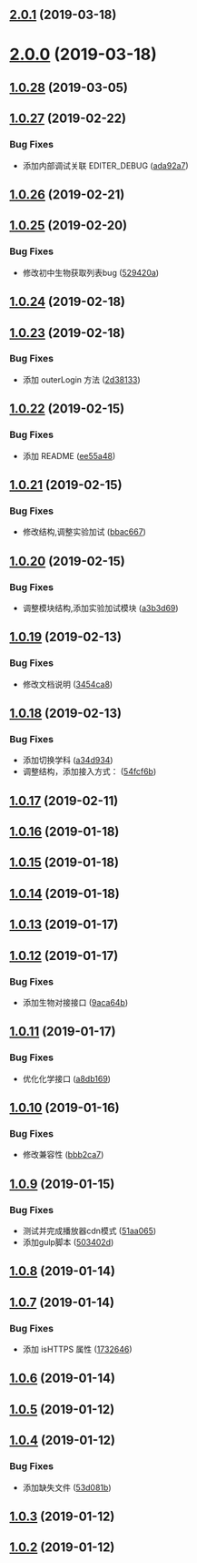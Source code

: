 <a name="2.0.1"></a>
## [2.0.1](https://192.168.1.111/virtual-lab/nobook-saas-source/compare/v2.0.0...v2.0.1) (2019-03-18)



<a name="2.0.0"></a>
# [2.0.0](https://192.168.1.111/virtual-lab/nobook-saas-source/compare/v1.0.28...v2.0.0) (2019-03-18)



<a name="1.0.28"></a>
## [1.0.28](https://192.168.1.111/virtual-lab/nobook-saas-source/compare/v1.0.27...v1.0.28) (2019-03-05)



<a name="1.0.27"></a>
## [1.0.27](https://192.168.1.111/virtual-lab/nobook-saas-source/compare/v1.0.26...v1.0.27) (2019-02-22)


### Bug Fixes

* 添加内部调试关联 EDITER_DEBUG ([ada92a7](https://192.168.1.111/virtual-lab/nobook-saas-source/commits/ada92a7))



<a name="1.0.26"></a>
## [1.0.26](https://192.168.1.111/virtual-lab/nobook-saas-source/compare/v1.0.25...v1.0.26) (2019-02-21)



<a name="1.0.25"></a>
## [1.0.25](https://192.168.1.111/virtual-lab/nobook-saas-source/compare/v1.0.24...v1.0.25) (2019-02-20)


### Bug Fixes

* 修改初中生物获取列表bug ([529420a](https://192.168.1.111/virtual-lab/nobook-saas-source/commits/529420a))



<a name="1.0.24"></a>
## [1.0.24](https://192.168.1.111/virtual-lab/nobook-saas-source/compare/v1.0.23...v1.0.24) (2019-02-18)



<a name="1.0.23"></a>
## [1.0.23](https://192.168.1.111/virtual-lab/nobook-saas-source/compare/v1.0.22...v1.0.23) (2019-02-18)


### Bug Fixes

* 添加 outerLogin 方法 ([2d38133](https://192.168.1.111/virtual-lab/nobook-saas-source/commits/2d38133))



<a name="1.0.22"></a>
## [1.0.22](https://192.168.1.111/virtual-lab/nobook-saas-source/compare/v1.0.21...v1.0.22) (2019-02-15)


### Bug Fixes

* 添加 README ([ee55a48](https://192.168.1.111/virtual-lab/nobook-saas-source/commits/ee55a48))



<a name="1.0.21"></a>
## [1.0.21](https://192.168.1.111/virtual-lab/nobook-saas-source/compare/v1.0.20...v1.0.21) (2019-02-15)


### Bug Fixes

* 修改结构,调整实验加试 ([bbac667](https://192.168.1.111/virtual-lab/nobook-saas-source/commits/bbac667))



<a name="1.0.20"></a>
## [1.0.20](https://192.168.1.111/virtual-lab/nobook-saas-source/compare/v1.0.19...v1.0.20) (2019-02-15)


### Bug Fixes

* 调整模块结构,添加实验加试模块 ([a3b3d69](https://192.168.1.111/virtual-lab/nobook-saas-source/commits/a3b3d69))



<a name="1.0.19"></a>
## [1.0.19](https://192.168.1.111/virtual-lab/nobook-saas-source/compare/v1.0.18...v1.0.19) (2019-02-13)


### Bug Fixes

* 修改文档说明 ([3454ca8](https://192.168.1.111/virtual-lab/nobook-saas-source/commits/3454ca8))



<a name="1.0.18"></a>
## [1.0.18](https://192.168.1.111/virtual-lab/nobook-saas-source/compare/v1.0.17...v1.0.18) (2019-02-13)


### Bug Fixes

* 添加切换学科 ([a34d934](https://192.168.1.111/virtual-lab/nobook-saas-source/commits/a34d934))
* 调整结构，添加接入方式： ([54fcf6b](https://192.168.1.111/virtual-lab/nobook-saas-source/commits/54fcf6b))



<a name="1.0.17"></a>
## [1.0.17](https://192.168.1.111/virtual-lab/nobook-saas-source/compare/v1.0.16...v1.0.17) (2019-02-11)



<a name="1.0.16"></a>
## [1.0.16](https://192.168.1.111/virtual-lab/nobook-saas-source/compare/v1.0.15...v1.0.16) (2019-01-18)



<a name="1.0.15"></a>
## [1.0.15](https://192.168.1.111/virtual-lab/nobook-saas-source/compare/v1.0.14...v1.0.15) (2019-01-18)



<a name="1.0.14"></a>
## [1.0.14](https://192.168.1.111/virtual-lab/nobook-saas-source/compare/v1.0.13...v1.0.14) (2019-01-18)



<a name="1.0.13"></a>
## [1.0.13](https://192.168.1.111/virtual-lab/nobook-saas-source/compare/v1.0.12...v1.0.13) (2019-01-17)



<a name="1.0.12"></a>
## [1.0.12](https://192.168.1.111/virtual-lab/nobook-saas-source/compare/v1.0.11...v1.0.12) (2019-01-17)


### Bug Fixes

* 添加生物对接接口 ([9aca64b](https://192.168.1.111/virtual-lab/nobook-saas-source/commits/9aca64b))



<a name="1.0.11"></a>
## [1.0.11](https://192.168.1.111/virtual-lab/nobook-saas-source/compare/v1.0.10...v1.0.11) (2019-01-17)


### Bug Fixes

* 优化化学接口 ([a8db169](https://192.168.1.111/virtual-lab/nobook-saas-source/commits/a8db169))



<a name="1.0.10"></a>
## [1.0.10](https://192.168.1.111/virtual-lab/nobook-saas-source/compare/v1.0.9...v1.0.10) (2019-01-16)


### Bug Fixes

* 修改兼容性 ([bbb2ca7](https://192.168.1.111/virtual-lab/nobook-saas-source/commits/bbb2ca7))



<a name="1.0.9"></a>
## [1.0.9](https://192.168.1.111/virtual-lab/nobook-saas-source/compare/v1.0.8...v1.0.9) (2019-01-15)


### Bug Fixes

* 测试并完成播放器cdn模式 ([51aa065](https://192.168.1.111/virtual-lab/nobook-saas-source/commits/51aa065))
* 添加gulp脚本 ([503402d](https://192.168.1.111/virtual-lab/nobook-saas-source/commits/503402d))



<a name="1.0.8"></a>
## [1.0.8](https://192.168.1.111/virtual-lab/nobook-saas-source/compare/v1.0.7...v1.0.8) (2019-01-14)



<a name="1.0.7"></a>
## [1.0.7](https://192.168.1.111/virtual-lab/nobook-saas-source/compare/v1.0.6...v1.0.7) (2019-01-14)


### Bug Fixes

* 添加 isHTTPS 属性 ([1732646](https://192.168.1.111/virtual-lab/nobook-saas-source/commits/1732646))



<a name="1.0.6"></a>
## [1.0.6](https://192.168.1.111/virtual-lab/nobook-saas-source/compare/v1.0.5...v1.0.6) (2019-01-14)



<a name="1.0.5"></a>
## [1.0.5](https://192.168.1.111/virtual-lab/nobook-saas-source/compare/v1.0.4...v1.0.5) (2019-01-12)



<a name="1.0.4"></a>
## [1.0.4](https://192.168.1.111/virtual-lab/nobook-saas-source/compare/v1.0.3...v1.0.4) (2019-01-12)


### Bug Fixes

* 添加缺失文件 ([53d081b](https://192.168.1.111/virtual-lab/nobook-saas-source/commits/53d081b))



<a name="1.0.3"></a>
## [1.0.3](https://192.168.1.111/virtual-lab/nobook-saas-source/compare/v1.0.2...v1.0.3) (2019-01-12)



<a name="1.0.2"></a>
## [1.0.2](https://192.168.1.111/virtual-lab/nobook-saas-source/compare/v1.0.1...v1.0.2) (2019-01-12)



